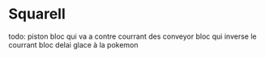 # Squarell

todo:
piston
bloc qui va a contre courrant des conveyor
bloc qui inverse le courrant
bloc delai
glace à la pokemon
